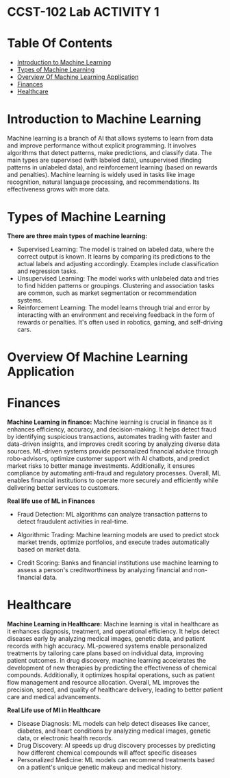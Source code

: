 # CCST-102 Lab ACTIVITY 1



# Table Of Contents
- [Introduction to Machine Learning](#introduction-to-machine-learning)
- [Types of Machine Learning](#types-of-machine-learning)
- [Overview Of Machine Learning Application](#overview-of-machine-learning-application)
- [Finances](#finances)
- [Healthcare](#healthcare)




# Introduction to Machine Learning
Machine learning is a branch of AI that allows systems to learn from data and improve performance without explicit programming. It involves algorithms that detect patterns, make predictions, and classify data. The main types are supervised (with labeled data), unsupervised (finding patterns in unlabeled data), and reinforcement learning (based on rewards and penalties). Machine learning is widely used in tasks like image recognition, natural language processing, and recommendations. Its effectiveness grows with more data.

# Types of Machine Learning
**There are three main types of machine learning:**

- Supervised Learning: The model is trained on labeled data, where the correct output is known. It learns by comparing its predictions to the actual labels and adjusting accordingly. Examples include classification and regression tasks.
- Unsupervised Learning: The model works with unlabeled data and tries to find hidden patterns or groupings. Clustering and association tasks are common, such as market segmentation or recommendation systems.
- Reinforcement Learning: The model learns through trial and error by interacting with an environment and receiving feedback in the form of rewards or penalties. It's often used in robotics, gaming, and self-driving cars.

# Overview Of Machine Learning Application
# Finances
**Machine Learning in finance:**
Machine learning is crucial in finance as it enhances efficiency, accuracy, and decision-making. It helps detect fraud by identifying suspicious transactions, automates trading with faster and data-driven insights, and improves credit scoring by analyzing diverse data sources. ML-driven systems provide personalized financial advice through robo-advisors, optimize customer support with AI chatbots, and predict market risks to better manage investments. Additionally, it ensures compliance by automating anti-fraud and regulatory processes. Overall, ML enables financial institutions to operate more securely and efficiently while delivering better services to customers.

**Real life use of ML in Finances**
- Fraud Detection: ML algorithms can analyze transaction patterns to detect fraudulent activities in real-time.
 
- Algorithmic Trading: Machine learning models are used to predict stock market trends, optimize portfolios, and execute trades automatically based on market data.

- Credit Scoring: Banks and financial institutions use machine learning to assess a person's creditworthiness by analyzing financial and non-financial data.


# Healthcare
**Machine Learning in Healthcare:**
Machine learning is vital in healthcare as it enhances diagnosis, treatment, and operational efficiency. It helps detect diseases early by analyzing medical images, genetic data, and patient records with high accuracy. ML-powered systems enable personalized treatments by tailoring care plans based on individual data, improving patient outcomes. In drug discovery, machine learning accelerates the development of new therapies by predicting the effectiveness of chemical compounds. Additionally, it optimizes hospital operations, such as patient flow management and resource allocation. Overall, ML improves the precision, speed, and quality of healthcare delivery, leading to better patient care and medical advancements.

**Real Life use of Ml in Healthcare**
- Disease Diagnosis: ML models can help detect diseases like cancer, diabetes, and heart conditions by analyzing medical images, genetic data, or electronic health records.
- Drug Discovery: AI speeds up drug discovery processes by predicting how different chemical compounds will affect specific diseases
- Personalized Medicine: ML models can recommend treatments based on a patient's unique genetic makeup and medical history.





